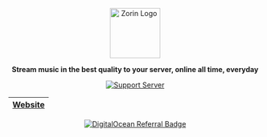 <div align="center">

<a href="http://zorin.com.br" target="_blank"><img src="https://zorin.com.br/assets/logoFull.svg" alt="Zorin Logo" height="100" /></a>

**Stream music in the best quality to your server, online all time, everyday**

[![Support Server](https://discord.com/api/guilds/791225121695858718/embed.png?style=banner2)](https://support.zorin.com.br)


| **[Website](https://zorin.com.br)**	|
|-----------------------------------------------------------------------------	|

<a href="https://www.digitalocean.com/?refcode=327d96b3c987&utm_campaign=Referral_Invite&utm_medium=Referral_Program&utm_source=badge"><img src="https://web-platforms.sfo2.digitaloceanspaces.com/WWW/Badge%203.svg" alt="DigitalOcean Referral Badge" /></a>

</div>
